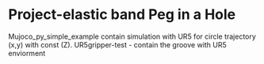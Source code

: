 # Project-elastic band Peg in a Hole
Mujoco_py_simple_example contain simulation with UR5 for circle trajectory (x,y) with const (Z). 
UR5gripper-test - contain the groove with UR5 enviorment 
